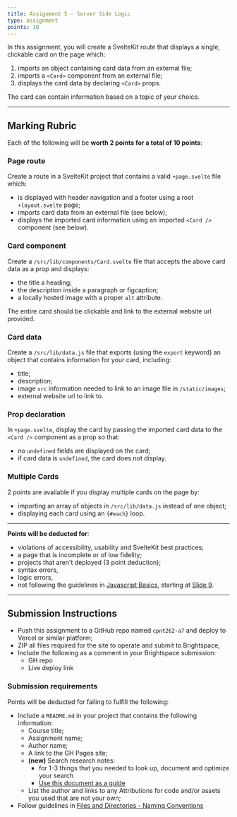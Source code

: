 ```yaml
---
title: Assignment 5 - Server Side Logic
type: assignment
points: 10
---
```


In this assignment, you will create a SvelteKit route that displays a single, clickable card on the page which:

1. imports an object containing card data from an external file;
2. imports a `<Card>` component from an external file;
3. displays the card data by declaring `<Card>` props.

The card can contain information based on a topic of your choice.

---

## Marking Rubric

Each of the following will be **worth 2 points for a total of 10 points**:

### Page route

Create a route in a SvelteKit project that contains a valid `+page.svelte` file which:

- is displayed with header navigation and a footer using a root `+layout.svelte` page;
- imports card data from an external file (see below);
- displays the imported card information using an imported `<Card />` component (see below).

### Card component

Create a `/src/lib/components/Card.svelte` file that accepts the above card data as a prop and displays:

- the title a heading;
- the description inside a paragraph or figcaption;
- a locally hosted image with a proper `alt` attribute.

The entire card should be clickable and link to the external website url provided.

### Card data

Create a `/src/lib/data.js` file that exports (using the `export` keyword) an object that contains information for your card, including:

- title;
- description;
- image `src` information needed to link to an image file in `/static/images`;
- external website url to link to.

### Prop declaration

In `+page.svelte`, display the card by passing the imported card data to the `<Card />` component as a prop so that:

- no `undefined` fields are displayed on the card;
- if card data is `undefined`, the card does not display.

### Multiple Cards

2 points are available if you display multiple cards on the page by:

- importing an array of objects in `/src/lib/data.js` instead of one object;
- displaying each card using an `{#each}` loop.

---

**Points will be deducted for**:

- violations of accessibility, usability and SvelteKit best practices;
- a page that is incomplete or of low fidelity;
- projects that aren't deployed (3 point deduction);
- syntax errors,
- logic errors,
- not following the guidelines in [Javascript Basics](https://sait-wbdv.github.io/slides/w23/cpnt-262/js-introduction.html), starting at [Slide 9](https://sait-wbdv.github.io/slides/w23/cpnt-262/js-introduction.html#/9).

---

## Submission Instructions

- Push this assignment to a GitHub repo named `cpnt262-a7` and deploy to Vercel or similar platform;
- ZIP all files required for the site to operate and submit to Brightspace;
- Include the following as a comment in your Brightspace submission:
  - GH repo
  - Live deploy link

### Submission requirements

Points will be deducted for failing to fulfill the following:

- Include a `README.md` in your project that contains the following information:
  - Course title;
  - Assignment name;
  - Author name;
  - A link to the GH Pages site;
  - **(new)** Search research notes:
    - for 1-3 things that you needed to look up, document and optimize your search
    - [Use this document as a guide](https://gist.github.com/lilyx13/4a2f49d1cdb29cfc624ef22c6ccedafe)
  - List the author and links to any Attributions for code and/or assets you used that are not your own;
- Follow guidelines in [Files and Directories - Naming Conventions](https://gist.github.com/acidtone/d77059ec1851eff266339a3df70f6984)
